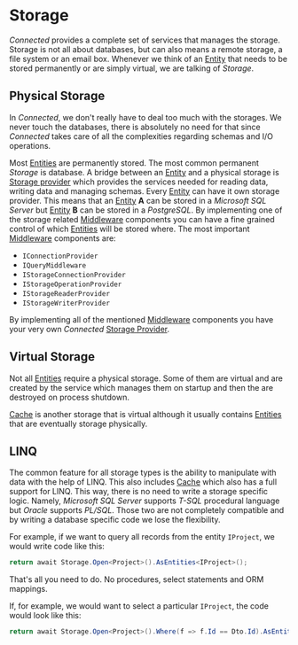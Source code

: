 # Storage

*Connected* provides a complete set of services that manages the storage. Storage is not all about databases, but can also means a remote storage, a file system or an email box. Whenever we think of an [Entity](../Entities/README.md) that needs to be stored permanently or are simply virtual, we are talking of *Storage*.

## Physical Storage

In *Connected*, we don't really have to deal too much with the storages. We never touch the databases, there is absolutely no need for that since *Connected* takes care of all the complexities regarding schemas and I/O operations.

Most [Entities](../Entities/README.md) are permanently stored. The most common permanent *Storage* is database. A bridge between an [Entity](../Entities/README.md) and a physical storage is [Storage provider](StorageProviders.md) which provides the services needed for reading data, writing data and managing schemas. Every [Entity](../Entities/README.md) can have it own storage provider. This means that an [Entity](../Entities/README.md) **A** can be stored in a *Microsoft SQL Server* but [Entity](../Entities/README.md) **B** can be stored in a *PostgreSQL*. By implementing one of the storage related [Middleware](../Middleware.md) components you can have a fine grained control of which [Entities](../Entities/README.md) will be stored where. The most important [Middleware](../Middleware.md) components are:

- ```IConnectionProvider```
- ```IQueryMiddleware```
- ```IStorageConnectionProvider```
- ```IStorageOperationProvider```
- ```IStorageReaderProvider```
- ```IStorageWriterProvider```

By implementing all of the mentioned [Middleware](../Middleware.md) components you have your very own *Connected* [Storage Provider](StorageProviders.md).

## Virtual Storage

Not all [Entities](../Entities/README.md) require a physical storage. Some of them are virtual and are created by the service which manages them on startup and then the are destroyed on process shutdown.

[Cache](../Caching/README.md) is another storage that is virtual although it usually contains [Entities](../Entities/README.md) that are eventually storage physically.

## LINQ

The common feature for all storage types is the ability to manipulate with data with the help of LINQ. This also includes [Cache](../Caching/README.md) which also has a full support for LINQ. This way, there is no need to write a storage specific logic. Namely, *Microsoft SQL Server* supports *T-SQL* procedural language but *Oracle* supports *PL/SQL*. Those two are not completely compatible and by writing a database specific code we lose the flexibility.

For example, if we want to query all records from the entity ```IProject```, we would write code like this:

```csharp
return await Storage.Open<Project>().AsEntities<IProject>();
```

That's all you need to do. No procedures, select statements and ORM mappings.

If, for example, we would want to select a particular ```IProject```, the code would look like this:

```csharp
return await Storage.Open<Project>().Where(f => f.Id == Dto.Id).AsEntity();
```